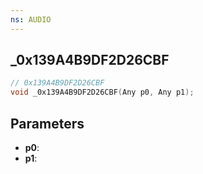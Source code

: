 ```yaml
---
ns: AUDIO
---
```

## _0x139A4B9DF2D26CBF

```c
// 0x139A4B9DF2D26CBF
void _0x139A4B9DF2D26CBF(Any p0, Any p1);
```

## Parameters
* **p0**:
* **p1**:
